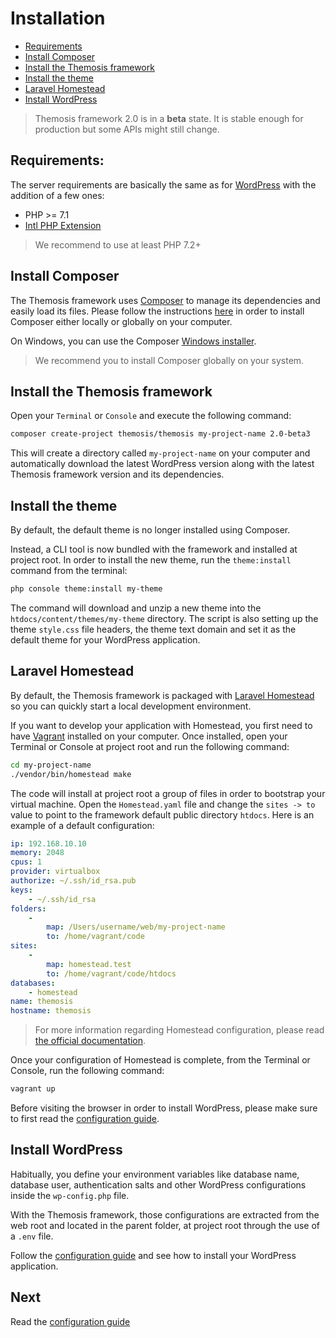 Installation
============

- [Requirements](#requirements)
- [Install Composer](#install-composer)
- [Install the Themosis framework](#install-the-themosis-framework)
- [Install the theme](#install-the-theme)
- [Laravel Homestead](#laravel-homestead)
- [Install WordPress](#install-wordpress)

> Themosis framework 2.0 is in a **beta** state. It is stable enough for production but some APIs might still change.

Requirements:
-------------

The server requirements are basically the same as for [WordPress](https://wordpress.org/about/requirements/) with the addition of a few ones:

- PHP >= 7.1
- [Intl PHP Extension](http://php.net/manual/fr/intro.intl.php)

> We recommend to use at least PHP 7.2+

Install Composer
----------------

The Themosis framework uses [Composer](https://getcomposer.org/) to manage its dependencies and easily load its files. Please follow the instructions [here](https://getcomposer.org/doc/00-intro.md) in order to install Composer either locally or globally on your computer.

On Windows, you can use the Composer [Windows installer](https://getcomposer.org/Composer-Setup.exe).

> We recommend you to install Composer globally on your system.

Install the Themosis framework
------------------------------

Open your `Terminal` or `Console` and execute the following command:

```bash
composer create-project themosis/themosis my-project-name 2.0-beta3
```

This will create a directory called `my-project-name` on your computer and automatically download the latest WordPress version along with the latest Themosis framework version and its dependencies.

Install the theme
-----------------

By default, the default theme is no longer installed using Composer.

Instead, a CLI tool is now bundled with the framework and installed at project root. In order to install the new theme, run the `theme:install` command from the terminal:

```bash
php console theme:install my-theme
```

The command will download and unzip a new theme into the `htdocs/content/themes/my-theme` directory. The script is also setting up the theme `style.css` file headers, the theme text domain and set it as the default theme for your WordPress application.

Laravel Homestead
-----------------

By default, the Themosis framework is packaged with [Laravel Homestead](https://laravel.com/docs/5.7/homestead) so you can quickly start a local development environment.

If you want to develop your application with Homestead, you first need to have [Vagrant](https://www.vagrantup.com/) installed on your computer. Once installed, open your Terminal or Console at project root and run the following command:

```bash
cd my-project-name
./vendor/bin/homestead make
```

The code will install at project root a group of files in order to bootstrap your virtual machine. Open the `Homestead.yaml` file and change the `sites -> to` value to point to the framework default public directory `htdocs`. Here is an example of a default configuration:

```yaml
ip: 192.168.10.10
memory: 2048
cpus: 1
provider: virtualbox
authorize: ~/.ssh/id_rsa.pub
keys:
    - ~/.ssh/id_rsa
folders:
    -
        map: /Users/username/web/my-project-name
        to: /home/vagrant/code
sites:
    -
        map: homestead.test
        to: /home/vagrant/code/htdocs
databases:
    - homestead
name: themosis
hostname: themosis
```

> For more information regarding Homestead configuration, please read [the official documentation](https://laravel.com/docs/5.7/homestead).

Once your configuration of Homestead is complete, from the Terminal or Console, run the following command:

```bash
vagrant up
```

Before visiting the browser in order to install WordPress, please make sure to first read the [configuration guide]({{url}}/configuration).

Install WordPress
-----------------

Habitually, you define your environment variables like database name, database user, authentication salts and other WordPress configurations inside the `wp-config.php` file.

With the Themosis framework, those configurations are extracted from the web root and located in the parent folder, at project root through the use of a `.env` file.

Follow the [configuration guide]({{url}}/configuration) and see how to install your WordPress application.

Next
----
Read the [configuration guide]({{url}}/configuration)